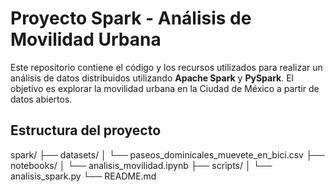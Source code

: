 #  Proyecto Spark - Análisis de Movilidad Urbana

Este repositorio contiene el código y los recursos utilizados para realizar un análisis de datos distribuidos utilizando **Apache Spark** y **PySpark**. El objetivo es explorar la movilidad urbana en la Ciudad de México a partir de datos abiertos.

##  Estructura del proyecto

spark/ ├── datasets/ │ └── paseos_dominicales_muevete_en_bici.csv ├── notebooks/ │ └── analisis_movilidad.ipynb ├── scripts/ │ └── analisis_spark.py └── README.md
